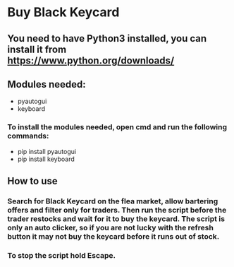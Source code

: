 # Buy Black Keycard

## You need to have Python3 installed, you can install it from https://www.python.org/downloads/

## Modules needed:
- pyautogui
- keyboard

### To install the modules needed, open cmd and run the following commands:
- pip install pyautogui
- pip install keyboard

## How to use

### Search for Black Keycard on the flea market, allow bartering offers and filter only for traders. Then run the script before the trader restocks and wait for it to buy the keycard. The script is only an auto clicker, so if you are not lucky with the refresh button it may not buy the keycard before it runs out of stock.

### To stop the script hold Escape.
